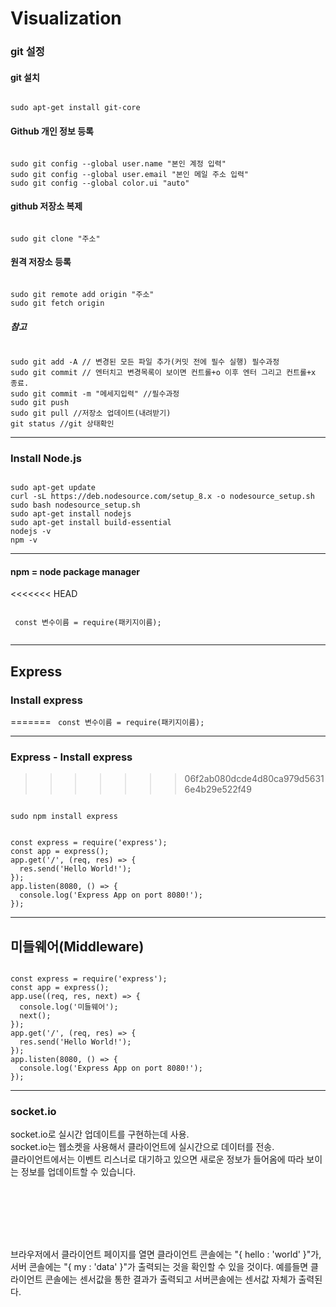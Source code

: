 # Visualization

### git 설정
#### git 설치
<pre><code>
sudo apt-get install git-core
</code></pre>

#### Github 개인 정보 등록
<pre><code>
sudo git config --global user.name "본인 계정 입력"
sudo git config --global user.email "본인 메일 주소 입력"
sudo git config --global color.ui "auto"
</code></pre>
#### github 저장소 복제
<pre><code>
sudo git clone "주소"
</code></pre>
#### 원격 저장소 등록
<pre><code>
sudo git remote add origin "주소"
sudo git fetch origin
</code></pre>

##### 참고
<pre><code>
sudo git add -A // 변경된 모든 파일 추가(커밋 전에 필수 실행) 필수과정
sudo git commit // 엔터치고 변경목록이 보이면 컨트롤+o 이후 엔터 그리고 컨트롤+x 종료.
sudo git commit -m "메세지입력" //필수과정
sudo git push
sudo git pull //저장소 업데이트(내려받기)
git status //git 상태확인
</code></pre>
<hr/>


### Install Node.js

<pre><code>
sudo apt-get update
curl -sL https://deb.nodesource.com/setup_8.x -o nodesource_setup.sh
sudo bash nodesource_setup.sh
sudo apt-get install nodejs
sudo apt-get install build-essential
nodejs -v
npm -v
</code></pre>
<hr/>

#### npm =  node package manager

<<<<<<< HEAD

<code>
 const 변수이름 = require(패키지이름);
 </code>

 <hr/>

## Express
### Install express
=======
<code>
 const 변수이름 = require(패키지이름);
 </code>

 <hr/>

### Express - Install express
>>>>>>> 06f2ab080dcde4d80ca979d56316e4b29e522f49

<pre><code>
sudo npm install express
</code></pre>


<pre><code>
const express = require('express');
const app = express();
app.get('/', (req, res) => {
  res.send('Hello World!');
});
app.listen(8080, () => {
  console.log('Express App on port 8080!');
});
</code></pre>

<hr/>

## 미들웨어(Middleware)

<pre><code>
const express = require('express');
const app = express();
app.use((req, res, next) => {
  console.log('미들웨어');
  next();
});
app.get('/', (req, res) => {
  res.send('Hello World!');
});
app.listen(8080, () => {
  console.log('Express App on port 8080!');
});
</code></pre>
<hr/>


### socket.io
socket.io로 실시간 업데이트를 구현하는데 사용. </br>socket.io는 웹소켓을 사용해서 클라이언트에 실시간으로 데이터를 전송.</br> 클라이언트에서는 이벤트 리스너로 대기하고 있으면 새로운 정보가 들어옴에 따라 보이는 정보를 업데이트할 수 있습니다.
<pre><code>
<script src="/socket.io/socket.io.js"></script>  
<script>  
// localhost로 연결한다.
var socket =  
  io.connect('http://localhost');

// 서버에서 news 이벤트가 일어날 때 데이터를 받는다.
socket.on('news',  
  function (data) {
    console.log(data);
  //서버에 my other event 이벤트를 보낸다.
    socket.emit('my other event',
      { my: 'data' });
});
</script>  
</code></pre>
브라우저에서 클라이언트 페이지를 열면 클라이언트 콘솔에는 "{ hello : 'world' }"가, 서버 콘솔에는 "{ my : 'data' }"가 출력되는 것을 확인할 수 있을 것이다.
예를들면 클라이언트 콘솔에는 센서값을 통한 결과가 출력되고 서버콘솔에는 센서값 자체가 출력된다.

</hr>
